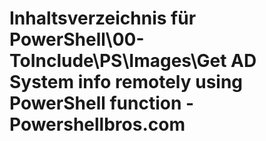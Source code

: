 # Inhaltsverzeichnis für PowerShell\00-ToInclude\PS\Images\Get AD System info remotely using PowerShell function - Powershellbros.com


